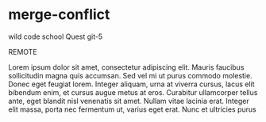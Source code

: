 # merge-conflict
wild code school Quest git-5

REMOTE

Lorem ipsum dolor sit amet, consectetur adipiscing elit. Mauris faucibus sollicitudin magna quis accumsan. Sed vel mi ut purus commodo molestie. Donec eget feugiat lorem. Integer aliquam, urna at viverra cursus, lacus elit bibendum enim, et cursus augue metus at eros. Curabitur ullamcorper tellus ante, eget blandit nisl venenatis sit amet. Nullam vitae lacinia erat. Integer elit massa, porta nec fermentum ut, varius eget erat. Nunc et ultricies purus
